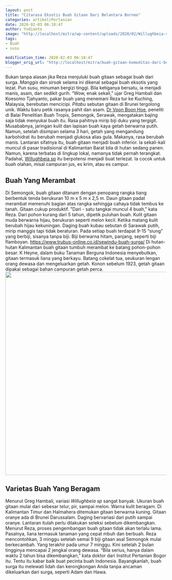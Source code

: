 ```yaml
---
layout: post
title: "Citarasa Eksotis Buah Gitaan Dari Belantara Borneo"
categories: artikel|Pertanian
date: 2020-02-03 06:18:47
author: Yudianto
image: "http://localhost/mitra/wp-content/uploads/2020/02/Willughbeia-sp.jpg"
tags:
- Buah
- susu

modification_time: 2020-02-03 06:18:47
blogger_orig_url: "http://localhost/mitra/buah-gitaan-komoditas-dari-borneo.html"
---
```


Bukan tanpa alasan jika Reza menjuluki <span class="keyword _ngcontent-nzw-101" aria-hidden="false">buah gitaan</span> sebagai buah dari surga. <em>Manggis</em> dan <em>sirsak</em> selama ini dikenal sebagai buah eksotis yang lezat. Pun susu, minuman bergizi tinggi.
Bila ketiganya bersatu, ia menjadi manis, asam, dan sedikit gurih. “Wow, enak sekali,” ujar Greg Hambali dan Koesomo Tjahyanto, pakar buah yang menemani Reza tur ke Kuching, Malaysia, berebutan mencicipi.
<em>Pitabu</em> sebutan gitaan di Brunei tergolong unik. Waktu baru petik rasanya pahit dan asam. <a href="https://books.google.co.id/books?id=_a2quY2924IC&amp;hl=id">Dr Voon Boon Hoe</a>, peneliti di Balai Penelitian Buah Tropis, Semongok, Serawak, mengatakan bajing saja tidak menyukai buah itu. Rasa pahitnya mirip biji duku yang tergigit.
Musababnya, jaringan kulit dan lapisan buah kaya getah berwarna putih. Namun, setelah disimpan selama 3 hari, getah yang mengandung karbohidrat itu berubah menjadi glukosa alias gula. Makanya, rasa berubah manis.
Lantaran sifatnya itu, <span class="keyword _ngcontent-nzw-101" aria-hidden="false">buah gitaan</span> menjadi buah inferior. Ia sekali-kali muncul di pasar tradisional di Kalimantan Barat bila di hutan sedang panen. Namun, karena terbatas di lingkup lokal, namanya tidak pernah terangkat. Padahal, <a href="https://tropical.theferns.info/viewtropical.php?id=Willughbeia+edulis">Willughbeia sp</a> itu berpotensi menjadi buat terlezat. Ia cocok untuk buah olahan, misal campuran jus, es krim, atau es campur.
<h2>Buah Yang Merambat</h2>
Di Semongok, <span class="keyword _ngcontent-nzw-101" aria-hidden="false">buah gitaan</span> ditanam dengan penopang rangka tiang berbentuk tenda berukuran 10 m x 5 m x 2,5 m. Daun gitaan padat merambat memenuhi bagian atas rangka sehingga cahaya tidak tembus ke tanah. Gitaan cukup produktif. "Dari - satu tangkai muncul 4 buah," kata Reza.
Dari pohon kurang dari 5 tahun, dipetik puluhan buah. Kulit gitaan muda berwarna hijau, berukuran seperti melon kecil. Ketika matang kulit berubah hijau kekuningan. Daging buah kubau sebutan di Sarawak putih, mirip manggis tapi tidak beraturan.
Pada setiap buah terdapat 9-15 “siung” yang berbiji, sisanya tanpa biji. Biji berwarna hitam, panjang, seperti biji flamboyan. <a href="https://www.trubus-online.co.id/sewindu-buah-surga/">https://www.trubus-online.co.id/sewindu-buah-surga/</a>
Di hutan-hutan Kalimantan <span class="keyword _ngcontent-nzw-101" aria-hidden="false">buah gitaan</span> tumbuh merambat ke batang pohon-pohon besar. K Heyne, dalam buku Tanaman Berguna Indonesia menyebutkan, gitaan termasuk liana yang berkayu. Batang cokelat tua, seukuran lengan orang dewasa dan mengeluarkan getah. Konon sebelum 1923, getah gitaan dipakai sebagai bahan campuran getah perca.
<img class="aligncenter wp-image-18593 size-large" src="http://127.0.0.1/mitra/wp-content/uploads/2020/02/gitaan-1024x633.jpg" alt="" width="1024" height="633" />
<h2>Varietas Buah Yang Beragam</h2>
Menurut Greg Hambali, variasi <em>Willughbeia sp</em> sangat banyak. Ukuran <span class="keyword _ngcontent-nzw-101" aria-hidden="false">buah gitaan</span> mulai dari sebesar telur, pir, sampai melon. Warna kulit beragam. Di Kalimantan Timur dan Halmahera ditemukan gitaan berwarna kuning. Gitaan oranye ada di Brunei Darussalam.
Daging bervariasi dari putih sampai oranye. Lantaran itulah perlu dilakukan seleksi sebelum dikembangkan.
Menurut Reza, proses pengembangan <span class="keyword _ngcontent-nzw-101" aria-hidden="false">buah gitaan</span> tidak akan terlalu lama. Pasalnya, liana termasuk tanaman yang cepat mbuh dan berbuah. Reza mencontohkan, 3 minggu setelah semai 9 biji gitaan asal Semongok mulai berkecambah.
Yang terakhir pada umur 7 minggu. Kini setelah 2 bulan tingginya mencapai 2 jengkal orang dewasa. “Bila serius, hanya dalam waktu 2 tahun bisa dikembangkan,” kata doktor dari Institut Pertanian Bogor itu.
Tentu itu kabar baik buat pecinta buah Indonesia. Bayangkanlah, buah surga itu melewati lidah dan kerongkongan Anda tanpa ancaman dikeluarkan dari surga, seperti Adam dan Hawa.
